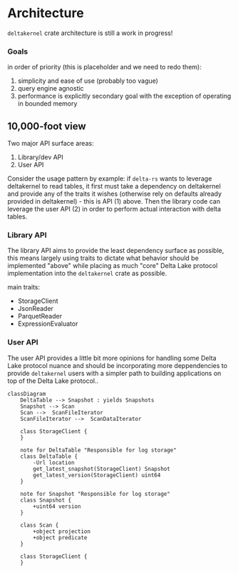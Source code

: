 # Architecture

`deltakernel` crate architecture is still a work in progress!

### Goals

in order of priority (this is placeholder and we need to redo them):
1. simplicity and ease of use (probably too vague)
2. query engine agnostic
3. performance is explicitly secondary goal with the exception of operating in bounded memory

## 10,000-foot view

Two major API surface areas:

1. Library/dev API
1. User API

Consider the usage pattern by example: if `delta-rs` wants to leverage
deltakernel to read tables, it first must take a dependency on deltakernel
and provide any of the traits it wishes (otherwise rely on defaults already
provided in deltakernel) - this is API (1) above. Then the library code can
leverage the user API (2) in order to perform actual interaction with delta
tables.

### Library API

The library API aims to provide the least dependency surface as possible, this
means largely using traits to dictate what behavior should be implemented
"above" while placing as much "core" Delta Lake protocol implementation into
the `deltakernel` crate as possible.

main traits:
- StorageClient
- JsonReader
- ParquetReader
- ExpressionEvaluator

### User API

The user API provides a little bit more opinions for handling some Delta Lake
protocol nuance and should be incorporating more deppendencies to provide
`deltakernel` users with a simpler path to building applications on top of the
Delta Lake protocol..



```mermaid
classDiagram
    DeltaTable --> Snapshot : yields Snapshots
    Snapshot --> Scan
    Scan -->  ScanFileIterator
    ScanFileIterator -->  ScanDataIterator

    class StorageClient {
    }

    note for DeltaTable "Responsible for log storage"
    class DeltaTable {
        -Url location
        get_latest_snapshot(StorageClient) Snapshot
        get_latest_version(StorageClient) uint64
    }

    note for Snapshot "Responsible for log storage"
    class Snapshot {
        +uint64 version
    }

    class Scan {
        +object projection
        +object predicate
    }

    class StorageClient {
    }
```


